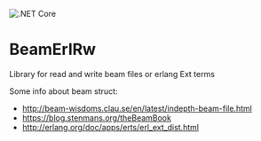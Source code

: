 ![.NET Core](https://github.com/mixa3607/BeamErlRw/workflows/.NET%20Core/badge.svg?branch=master)
# BeamErlRw
Library for read and write beam files or erlang Ext terms

Some info about beam struct:
- http://beam-wisdoms.clau.se/en/latest/indepth-beam-file.html
- https://blog.stenmans.org/theBeamBook
- http://erlang.org/doc/apps/erts/erl_ext_dist.html

